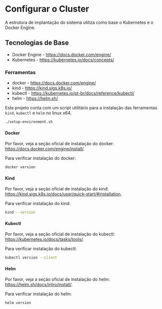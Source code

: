 # Configurar o Cluster

A estrutura de implantação do sistema utiliza como base o Kubernetes e o Docker Engine.

## Tecnologias de Base

- Docker Engine - <https://docs.docker.com/engine/>
- Kubernetes - <https://kubernetes.io/docs/concepts/>

### Ferramentas

- docker - <https://docs.docker.com/engine/>
- kind - <https://kind.sigs.k8s.io/>
- kubectl - <https://kubernetes.io/pt-br/docs/reference/kubectl/>
- helm - <https://helm.sh/>

Este projeto conta com um script utilitário para a instalação das ferramentas `kind`, `kubectl` e `helm` no linux x64.

```sh
./setup-environment.sh
```

#### Docker

Por favor, veja a seção oficial de instalação do docker: <https://docs.docker.com/engine/install/>.

Para verificar instalação do docker:

```sh
docker version

```

#### Kind

Por favor, veja a seção oficial de instalação do kind: <https://kind.sigs.k8s.io/docs/user/quick-start/#installation>.

Para verificar instalação do kind:

```sh
kind --version
```

#### Kubectl

Por favor, veja a seção oficial de instalação do kubectl: <https://kubernetes.io/docs/tasks/tools/>.

Para verificar instalação do kubectl:

```sh
kubectl version --client
```

#### Helm

Por favor, veja a seção oficial de instalação do helm: <https://helm.sh/docs/intro/install/>.

Para verificar instalação do helm:

```sh
helm version
```
